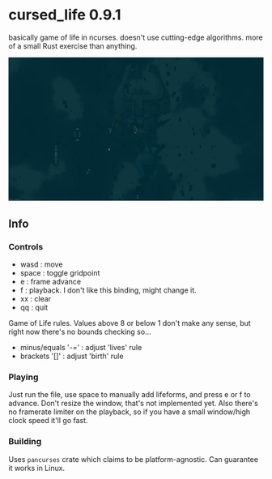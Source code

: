 # cursed_life 0.9.1
basically game of life in ncurses. doesn't use cutting-edge algorithms. more of a small Rust exercise than anything.

<img width=720 src="./thick_screenshot.png" />

## Info
### Controls
 - wasd  : move
 - space : toggle gridpoint
 - e     : frame advance
 - f     : playback. I don't like this binding, might change it.
 - xx    : clear
 - qq    : quit

Game of Life rules. Values above 8 or below 1 don't make any sense, but right now there's no bounds checking so...
 - minus/equals '-='  : adjust 'lives' rule
 - brackets '[]'      : adjust 'birth' rule

### Playing
Just run the file, use space to manually add lifeforms, and press e or f to advance. Don't resize the window, that's not implemented yet. Also there's no framerate limiter on the playback, so if you have a small window/high clock speed it'll go fast.

### Building
Uses `pancurses` crate which claims to be platform-agnostic. Can guarantee it works in Linux.
